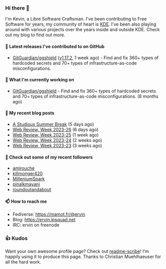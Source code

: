 ### Hi there 👋

I'm Kevin, a Libre Software Craftsman. I've been contributing to Free Software for years,
my community of heart is [KDE](https://kde.org). I've been also playing around with various
projects over the years inside and outside KDE. Check out my blog to find out more.

#### 🔭 Latest releases I've contributed to on GitHub

- [GitGuardian/ggshield](https://github.com/GitGuardian/ggshield) ([v1.17.2](https://github.com/GitGuardian/ggshield/releases/tag/v1.17.2), 1 week ago) - Find and fix 360&#43; types of hardcoded secrets and 70&#43; types of infrastructure-as-code misconfigurations.

#### 🌱 What I'm currently working on

- [GitGuardian/ggshield](https://github.com/GitGuardian/ggshield) - Find and fix 360&#43; types of hardcoded secrets and 70&#43; types of infrastructure-as-code misconfigurations. (8 months ago)

#### 📜 My recent blog posts

- [A Studious Summer Break](https://ervin.ipsquad.net/blog/2023/07/01/studious-summer-break/) (5 days ago)
- [Web Review, Week 2023-26](https://ervin.ipsquad.net/blog/2023/06/30/web-review-week-2023-26/) (6 days ago)
- [Web Review, Week 2023-25](https://ervin.ipsquad.net/blog/2023/06/23/web-review-week-2023-25/) (1 week ago)
- [Web Review, Week 2023-24](https://ervin.ipsquad.net/blog/2023/06/16/web-review-week-2023-24/) (2 weeks ago)
- [Web Review, Week 2023-23](https://ervin.ipsquad.net/blog/2023/06/09/web-review-week-2023-23/) (3 weeks ago)

#### 👯 Check out some of my recent followers

- [amirouche](https://github.com/amirouche)
- [killmonger420](https://github.com/killmonger420)
- [MilleniumSpark](https://github.com/MilleniumSpark)
- [pinalkmayani](https://github.com/pinalkmayani)
- [roundoutandabout](https://github.com/roundoutandabout)

#### 📫 How to reach me

- Fediverse: https://mamot.fr/@ervin
- Blog: https://ervin.ipsquad.net
- IRC: ervin on freenode

### 👍 Kudos

Want your own awesome profile page? Check out [readme-scribe](https://github.com/muesli/readme-scribe)!
I'm happily using it to produce this page. Thanks to Christian Muehlhaeuser for all the hard work.

